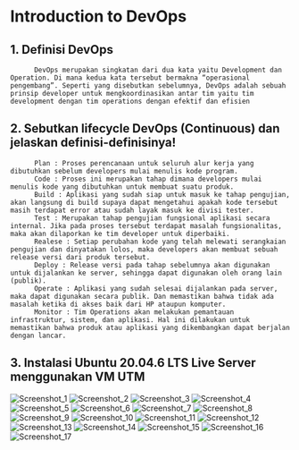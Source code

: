 # Introduction to DevOps
## 1. Definisi DevOps
          DevOps merupakan singkatan dari dua kata yaitu Development dan Operation. Di mana kedua kata tersebut bermakna “operasional pengembang”. Seperti yang disebutkan sebelumnya, DevOps adalah sebuah prinsip developer untuk mengkoordinasikan antar tim yaitu tim development dengan tim operations dengan efektif dan efisien

## 2. Sebutkan lifecycle DevOps (Continuous) dan jelaskan definisi-definisinya!
          Plan : Proses perencanaan untuk seluruh alur kerja yang dibutuhkan sebelum developers mulai menulis kode program.
          Code : Proses ini merupakan tahap dimana developers mulai menulis kode yang dibutuhkan untuk membuat suatu produk.
          Build : Aplikasi yang sudah siap untuk masuk ke tahap pengujian, akan langsung di build supaya dapat mengetahui apakah kode tersebut masih terdapat error atau sudah layak masuk ke divisi tester.
          Test : Merupakan tahap pengujian fungsional aplikasi secara internal. Jika pada proses tersebut terdapat masalah fungsionalitas, maka akan dilaporkan ke tim developer untuk diperbaiki.
          Realese : Setiap perubahan kode yang telah melewati serangkaian pengujian dan dinyatakan lolos, maka developers akan membuat sebuah release versi dari produk tersebut.
          Deploy : Release versi pada tahap sebelumnya akan digunakan untuk dijalankan ke server, sehingga dapat digunakan oleh orang lain (publik).
          Operate : Aplikasi yang sudah selesai dijalankan pada server, maka dapat digunakan secara publik. Dan memastikan bahwa tidak ada masalah ketika di akses baik dari HP ataupun komputer.
          Monitor : Tim Operations akan melakukan pemantauan infrastruktur, sistem, dan aplikasi. Hal ini dilakukan untuk memastikan bahwa produk atau aplikasi yang dikembangkan dapat berjalan dengan lancar.
          
## 3. Instalasi Ubuntu 20.04.6 LTS Live Server menggunakan VM UTM

![Screenshot_1](https://github.com/wilsonakbar/devops18-dumbways-WilsonAkbar/assets/132327628/5e79f520-4745-472f-a9f2-fb72a900b0ff)
![Screenshot_2](https://github.com/wilsonakbar/devops18-dumbways-WilsonAkbar/assets/132327628/c084b1c2-264b-404a-806d-53ad74588fda)
![Screenshot_3](https://github.com/wilsonakbar/devops18-dumbways-WilsonAkbar/assets/132327628/fa225e4c-5001-481f-8d7b-49ac0d0eea5e)
![Screenshot_4](https://github.com/wilsonakbar/devops18-dumbways-WilsonAkbar/assets/132327628/515b26bb-edd6-4407-8c83-1d4a7f71dc0d)
![Screenshot_5](https://github.com/wilsonakbar/devops18-dumbways-WilsonAkbar/assets/132327628/6429ffef-861d-4ce2-8557-4026f50677c6)
![Screenshot_6](https://github.com/wilsonakbar/devops18-dumbways-WilsonAkbar/assets/132327628/c23c1b4a-b1d2-4dc0-a698-8d6a290f3378)
![Screenshot_7](https://github.com/wilsonakbar/devops18-dumbways-WilsonAkbar/assets/132327628/c822bcdd-2767-45c8-90b1-611716613e60)
![Screenshot_8](https://github.com/wilsonakbar/devops18-dumbways-WilsonAkbar/assets/132327628/d632eab6-7b20-4572-b3cc-3356bd5f07d7)
![Screenshot_9](https://github.com/wilsonakbar/devops18-dumbways-WilsonAkbar/assets/132327628/2959f174-9301-4706-9fcd-7a9a38958942)
![Screenshot_10](https://github.com/wilsonakbar/devops18-dumbways-WilsonAkbar/assets/132327628/66cec731-47b8-479e-b914-a6697f5c195e)
![Screenshot_11](https://github.com/wilsonakbar/devops18-dumbways-WilsonAkbar/assets/132327628/163db4fd-63d8-408e-b724-44a342b592ab)
![Screenshot_12](https://github.com/wilsonakbar/devops18-dumbways-WilsonAkbar/assets/132327628/94bc9916-5f76-4e49-9154-52ceea527bc9)
![Screenshot_13](https://github.com/wilsonakbar/devops18-dumbways-WilsonAkbar/assets/132327628/097ba2bc-421a-4e34-95f0-cd358ddc720b)
![Screenshot_14](https://github.com/wilsonakbar/devops18-dumbways-WilsonAkbar/assets/132327628/e635e2c2-1b37-49bd-bd7f-66791b109ff1)
![Screenshot_15](https://github.com/wilsonakbar/devops18-dumbways-WilsonAkbar/assets/132327628/698623a0-34c4-4ca8-a28a-da2f331edd6b)
![Screenshot_16](https://github.com/wilsonakbar/devops18-dumbways-WilsonAkbar/assets/132327628/1cf814c6-14ea-422c-af01-47c1379d5b03)
![Screenshot_17](https://github.com/wilsonakbar/devops18-dumbways-WilsonAkbar/assets/132327628/677d81f9-1e95-415f-a338-56bf589a27b6)
